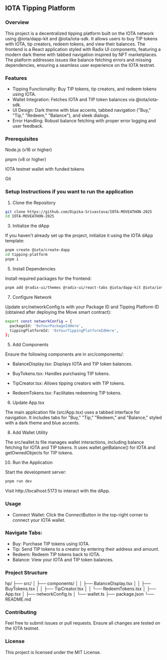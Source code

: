 ## IOTA Tipping Platform

### Overview

This project is a decentralized tipping platform built on the IOTA network using @iota/dapp-kit and @iota/iota-sdk. It allows users to buy TIP tokens with IOTA, tip creators, redeem tokens, and view their balances. The frontend is a React application styled with Radix UI components, featuring a modern dark theme with tabbed navigation inspired by NFT marketplaces.
The platform addresses issues like balance fetching errors and missing dependencies, ensuring a seamless user experience on the IOTA testnet.

### Features
- Tipping Functionality: Buy TIP tokens, tip creators, and redeem tokens using IOTA.
- Wallet Integration: Fetches IOTA and TIP token balances via @iota/iota-sdk.
- UI Design: Dark theme with blue accents, tabbed navigation ("Buy," "Tip," "Redeem," "Balance"), and sleek dialogs.
- Error Handling: Robust balance fetching with proper error logging and user feedback.

### Prerequisites
Node.js (v16 or higher)

pnpm (v8 or higher)

IOTA testnet wallet with funded tokens

Git

### Setup Instructions if you want to run the application
1. Clone the Repository
```bash
git clone https://github.com/Dipika-Srivastava/IOTA-MOVEATHON-2025
cd IOTA-MOVEATHON-2025
```
3. Initialize the dApp
   
If you haven't already set up the project, initialize it using the IOTA dApp template:
```bash
pnpm create @iota/create-dapp
cd tipping-platform
pnpm i
```
5. Install Dependencies
   
Install required packages for the frontend:
```bash
pnpm add @radix-ui/themes @radix-ui/react-tabs @iota/dapp-kit @iota/iota-sdk
```
7. Configure Network
   
Update src/networkConfig.ts with your Package ID and Tipping Platform ID (obtained after deploying the Move smart contract):
```bash
export const networkConfig = {
  packageId: '0xYourPackageIdHere',
  tippingPlatformId: '0xYourTippingPlatformIdHere',
};
```

5. Add Components
   
Ensure the following components are in src/components/:

- BalanceDisplay.tsx: Displays IOTA and TIP token balances.

- BuyTokens.tsx: Handles purchasing TIP tokens.

- TipCreator.tsx: Allows tipping creators with TIP tokens.

- RedeemTokens.tsx: Facilitates redeeming TIP tokens.

6. Update App.tsx
   
The main application file (src/App.tsx) uses a tabbed interface for navigation. It includes tabs for "Buy," "Tip," "Redeem," and "Balance," styled with a dark theme and blue accents.

8. Add Wallet Utility
   
The src/wallet.ts file manages wallet interactions, including balance fetching for IOTA and TIP tokens. It uses wallet.getBalance() for IOTA and getOwnedObjects for TIP tokens.

10. Run the Application
    
Start the development server:
```bash
pnpm run dev
```
Visit http://localhost:5173 to interact with the dApp.

### Usage
- Connect Wallet: Click the ConnectButton in the top-right corner to connect your IOTA wallet.
  
### Navigate Tabs:
- Buy: Purchase TIP tokens using IOTA.
- Tip: Send TIP tokens to a creator by entering their address and amount.
- Redeem: Redeem TIP tokens back to IOTA.
- Balance: View your IOTA and TIP token balances.

### Project Structure
hp/
├── src/
│   ├── components/
│   │   ├── BalanceDisplay.tsx
│   │   ├── BuyTokens.tsx
│   │   ├── TipCreator.tsx
│   │   └── RedeemTokens.tsx
│   ├── App.tsx
│   ├── networkConfig.ts
│   └── wallet.ts
├── package.json
└── README.md

### Contributing

Feel free to submit issues or pull requests. Ensure all changes are tested on the IOTA testnet.

### License

This project is licensed under the MIT License.
